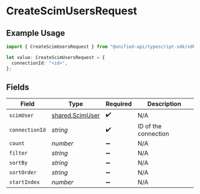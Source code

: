 # CreateScimUsersRequest

## Example Usage

```typescript
import { CreateScimUsersRequest } from "@unified-api/typescript-sdk/sdk/models/operations";

let value: CreateScimUsersRequest = {
  connectionId: "<id>",
};
```

## Fields

| Field                                                     | Type                                                      | Required                                                  | Description                                               |
| --------------------------------------------------------- | --------------------------------------------------------- | --------------------------------------------------------- | --------------------------------------------------------- |
| `scimUser`                                                | [shared.ScimUser](../../../sdk/models/shared/scimuser.md) | :heavy_check_mark:                                        | N/A                                                       |
| `connectionId`                                            | *string*                                                  | :heavy_check_mark:                                        | ID of the connection                                      |
| `count`                                                   | *number*                                                  | :heavy_minus_sign:                                        | N/A                                                       |
| `filter`                                                  | *string*                                                  | :heavy_minus_sign:                                        | N/A                                                       |
| `sortBy`                                                  | *string*                                                  | :heavy_minus_sign:                                        | N/A                                                       |
| `sortOrder`                                               | *string*                                                  | :heavy_minus_sign:                                        | N/A                                                       |
| `startIndex`                                              | *number*                                                  | :heavy_minus_sign:                                        | N/A                                                       |